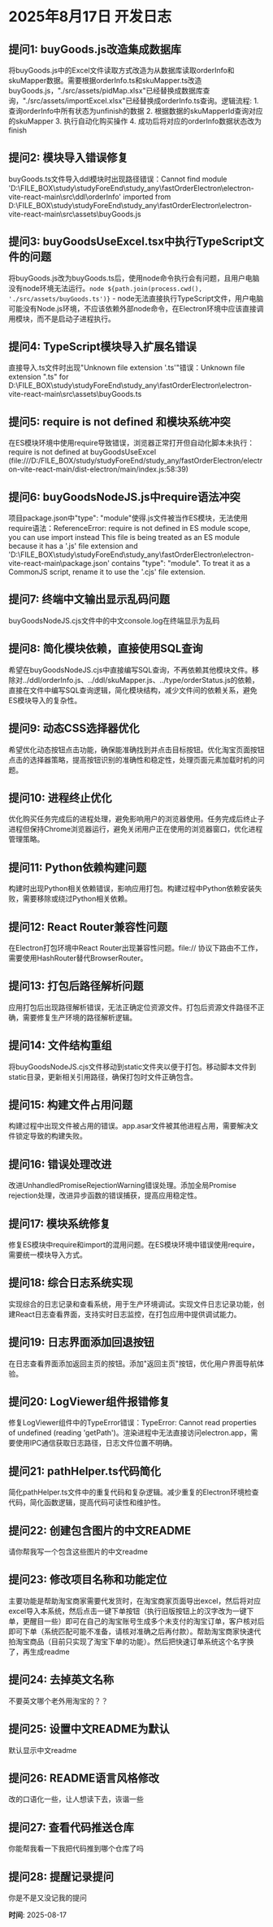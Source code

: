 # 2025年8月17日 开发日志

## 提问1: buyGoods.js改造集成数据库
将buyGoods.js中的Excel文件读取方式改造为从数据库读取orderInfo和skuMapper数据。需要根据orderInfo.ts和skuMapper.ts改造buyGoods.js，"./src/assets/pidMap.xlsx"已经替换成数据库查询，"./src/assets/importExcel.xlsx"已经替换成orderInfo.ts查询。逻辑流程: 1. 查询orderInfo中所有状态为unfinish的数据 2. 根据数据的skuMapperId查询对应的skuMapper 3. 执行自动化购买操作 4. 成功后将对应的orderInfo数据状态改为finish

## 提问2: 模块导入错误修复
buyGoods.ts文件导入ddl模块时出现路径错误：Cannot find module 'D:\FILE_BOX\study\studyForeEnd\study_any\fastOrderElectron\electron-vite-react-main\src\ddl\orderInfo' imported from D:\FILE_BOX\study\studyForeEnd\study_any\fastOrderElectron\electron-vite-react-main\src\assets\buyGoods.js

## 提问3: buyGoodsUseExcel.tsx中执行TypeScript文件的问题
将buyGoods.js改为buyGoods.ts后，使用node命令执行会有问题，且用户电脑没有node环境无法运行。`node ${path.join(process.cwd(), './src/assets/buyGoods.ts')}` - node无法直接执行TypeScript文件，用户电脑可能没有Node.js环境，不应该依赖外部node命令，在Electron环境中应该直接调用模块，而不是启动子进程执行。

## 提问4: TypeScript模块导入扩展名错误
直接导入.ts文件时出现"Unknown file extension '.ts'"错误：Unknown file extension ".ts" for D:\FILE_BOX\study\studyForeEnd\study_any\fastOrderElectron\electron-vite-react-main\src\assets\buyGoods.ts

## 提问5: require is not defined 和模块系统冲突
在ES模块环境中使用require导致错误，浏览器正常打开但自动化脚本未执行：require is not defined at buyGoodsUseExcel (file:///D:/FILE_BOX/study/studyForeEnd/study_any/fastOrderElectron/electron-vite-react-main/dist-electron/main/index.js:58:39)

## 提问6: buyGoodsNodeJS.js中require语法冲突
项目package.json中"type": "module"使得.js文件被当作ES模块，无法使用require语法：ReferenceError: require is not defined in ES module scope, you can use import instead This file is being treated as an ES module because it has a '.js' file extension and 'D:\FILE_BOX\study\studyForeEnd\study_any\fastOrderElectron\electron-vite-react-main\package.json' contains "type": "module". To treat it as a CommonJS script, rename it to use the '.cjs' file extension.

## 提问7: 终端中文输出显示乱码问题
buyGoodsNodeJS.cjs文件中的中文console.log在终端显示为乱码

## 提问8: 简化模块依赖，直接使用SQL查询
希望在buyGoodsNodeJS.cjs中直接编写SQL查询，不再依赖其他模块文件。移除对../ddl/orderInfo.js、../ddl/skuMapper.js、../type/orderStatus.js的依赖，直接在文件中编写SQL查询逻辑，简化模块结构，减少文件间的依赖关系，避免ES模块导入的复杂性。

## 提问9: 动态CSS选择器优化
希望优化动态按钮点击功能，确保能准确找到并点击目标按钮。优化淘宝页面按钮点击的选择器策略，提高按钮识别的准确性和稳定性，处理页面元素加载时机的问题。

## 提问10: 进程终止优化
优化购买任务完成后的进程处理，避免影响用户的浏览器使用。任务完成后终止子进程但保持Chrome浏览器运行，避免关闭用户正在使用的浏览器窗口，优化进程管理策略。

## 提问11: Python依赖构建问题
构建时出现Python相关依赖错误，影响应用打包。构建过程中Python依赖安装失败，需要移除或绕过Python相关依赖。

## 提问12: React Router兼容性问题
在Electron打包环境中React Router出现兼容性问题。file:// 协议下路由不工作，需要使用HashRouter替代BrowserRouter。

## 提问13: 打包后路径解析问题
应用打包后出现路径解析错误，无法正确定位资源文件。打包后资源文件路径不正确，需要修复生产环境的路径解析逻辑。

## 提问14: 文件结构重组
将buyGoodsNodeJS.cjs文件移动到static文件夹以便于打包。移动脚本文件到static目录，更新相关引用路径，确保打包时文件正确包含。

## 提问15: 构建文件占用问题
构建过程中出现文件被占用的错误。app.asar文件被其他进程占用，需要解决文件锁定导致的构建失败。

## 提问16: 错误处理改进
改进UnhandledPromiseRejectionWarning错误处理。添加全局Promise rejection处理，改进异步函数的错误捕获，提高应用稳定性。

## 提问17: 模块系统修复
修复ES模块中require和import的混用问题。在ES模块环境中错误使用require，需要统一模块导入方式。

## 提问18: 综合日志系统实现
实现综合的日志记录和查看系统，用于生产环境调试。实现文件日志记录功能，创建React日志查看界面，支持实时日志监控，在打包应用中提供调试能力。

## 提问19: 日志界面添加回退按钮
在日志查看界面添加返回主页的按钮。添加"返回主页"按钮，优化用户界面导航体验。

## 提问20: LogViewer组件报错修复
修复LogViewer组件中的TypeError错误：TypeError: Cannot read properties of undefined (reading 'getPath')。渲染进程中无法直接访问electron.app，需要使用IPC通信获取日志路径，日志文件位置不明确。

## 提问21: pathHelper.ts代码简化
简化pathHelper.ts文件中的重复代码和复杂逻辑。减少重复的Electron环境检查代码，简化函数逻辑，提高代码可读性和维护性。

## 提问22: 创建包含图片的中文README
请你帮我写一个包含这些图片的中文readme

## 提问23: 修改项目名称和功能定位
主要功能是帮助淘宝商家需要代发货时，在淘宝商家页面导出excel，然后将对应excel导入本系统，然后点击一键下单按钮（执行旧版按钮上的汉字改为一键下单，更醒目一些）即可在自己的淘宝账号生成多个未支付的淘宝订单，客户核对后即可下单（系统匹配可能不准备，请核对准确之后再付款）。帮助淘宝商家快速代拍淘宝商品（目前只实现了淘宝下单的功能）。然后把快速订单系统这个名字换了，再生成readme

## 提问24: 去掉英文名称
不要英文哪个老外用淘宝的？？

## 提问25: 设置中文README为默认
默认显示中文readme

## 提问26: README语言风格修改
改的口语化一些，让人想读下去，诙谐一些

## 提问27: 查看代码推送仓库
你能帮我看一下我把代码推到哪个仓库了吗

## 提问28: 提醒记录提问
你是不是又没记我的提问

**时间**: 2025-08-17